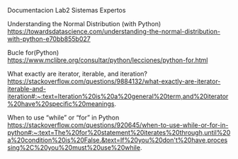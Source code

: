 Documentacion Lab2 Sistemas Expertos

Understanding the Normal Distribution (with Python)
https://towardsdatascience.com/understanding-the-normal-distribution-with-python-e70bb855b027

Bucle for(Python)
https://www.mclibre.org/consultar/python/lecciones/python-for.html

What exactly are iterator, iterable, and iteration?
https://stackoverflow.com/questions/9884132/what-exactly-are-iterator-iterable-and-iteration#:~:text=Iteration%20is%20a%20general%20term,and%20iterator%20have%20specific%20meanings.

When to use “while” or “for” in Python
https://stackoverflow.com/questions/920645/when-to-use-while-or-for-in-python#:~:text=The%20for%20statement%20iterates%20through,until%20a%20condition%20is%20False.&text=If%20you%20don't%20have,processing%2C%20you%20must%20use%20while.
